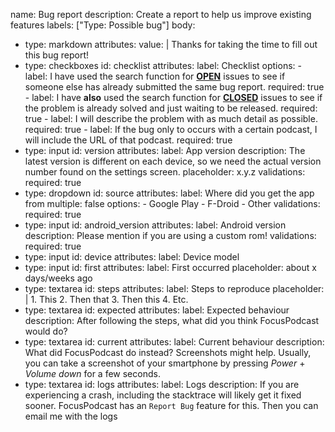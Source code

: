 name: Bug report
description: Create a report to help us improve existing features
labels: ["Type: Possible bug"]
body:
  - type: markdown
    attributes:
      value: |
        Thanks for taking the time to fill out this bug report!
  - type: checkboxes
    id: checklist
    attributes:
      label: Checklist
      options:
        - label: I have used the search function for [**OPEN**](https://github.com/allentown521/FocusPodcast/issues) issues to see if someone else has already submitted the same bug report.
          required: true
        - label: I have **also** used the search function for [**CLOSED**](https://github.com/allentown521/FocusPodcast/issues?q=is%3Aissue+is%3Aclosed) issues to see if the problem is already solved and just waiting to be released.
          required: true
        - label: I will describe the problem with as much detail as possible.
          required: true
        - label: If the bug only to occurs with a certain podcast, I will include the URL of that podcast.
          required: true
  - type: input
    id: version
    attributes:
      label: App version
      description: The latest version is different on each device, so we need the actual version number found on the settings screen.
      placeholder: x.y.z
    validations:
      required: true
  - type: dropdown
    id: source
    attributes:
      label: Where did you get the app from
      multiple: false
      options:
        - Google Play
        - F-Droid
        - Other
    validations:
      required: true
  - type: input
    id: android_version
    attributes:
      label: Android version
      description: Please mention if you are using a custom rom!
    validations:
      required: true
  - type: input
    id: device
    attributes:
      label: Device model
  - type: input
    id: first
    attributes:
      label: First occurred
      placeholder: about x days/weeks ago
  - type: textarea
    id: steps
    attributes:
      label: Steps to reproduce
      placeholder: |
        1. This
        2. Then that
        3. Then this
        4. Etc.
  - type: textarea
    id: expected
    attributes:
      label: Expected behaviour
      description: After following the steps, what did you think FocusPodcast would do?
  - type: textarea
    id: current
    attributes:
      label: Current behaviour
      description: What did FocusPodcast do instead? Screenshots might help. Usually, you can take a screenshot of your smartphone by pressing *Power* + *Volume down* for a few seconds.
  - type: textarea
    id: logs
    attributes:
      label: Logs
      description: If you are experiencing a crash, including the stacktrace will likely get it fixed sooner. FocusPodcast has an `Report Bug` feature for this. Then you can email me  with the logs
